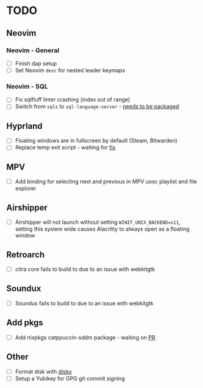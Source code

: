 # TODO

## Neovim

### Neovim - General

- [ ] Finish dap setup
- [ ] Set Neovim `desc` for nested leader keymaps

### Neovim - SQL

- [ ] Fix sqlfluff linter crashing (index out of range)
- [ ] Switch from `sqls` to `sql-language-server` - [needs to be packaged](https://github.com/NixOS/nixpkgs/issues/203887)

## Hyprland

- [ ] Floating windows are in fullscreen by default (Steam, Bitwarden)
- [ ] Replace temp exit script - waiting for [fix](https://github.com/hyprwm/Hyprland/issues/3558)

## MPV

- [ ] Add binding for selecting next and previous in MPV uosc playlist and file explorer

## Airshipper

- [ ] Airshipper will not launch without setting `WINIT_UNIX_BACKEND=x11`, setting this system wide causes Alacritty to always open as a floating window

## Retroarch

- [ ] citra core fails to build to due to an issue with webkitgtk

## Soundux

- [ ] Soundux fails to build to due to an issue with webkitgtk

## Add pkgs

- [ ] Add nixpkgs catppuccin-sddm package - waiting on [PR](https://github.com/NixOS/nixpkgs/pull/255808)

## Other

- [ ] Format disk with [disko](https://github.com/nix-community/disko)
- [ ] Setup a Yubikey for GPG git commit signing
